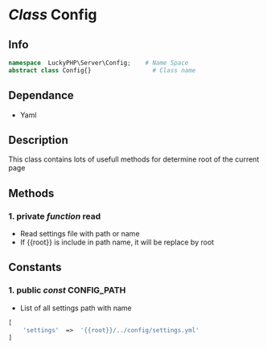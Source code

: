 # ***Class*** **Config**

## Info

```php
namespace  LuckyPHP\Server\Config;    # Name Space
abstract class Config{}                 # Class name
```

## Dependance
- Yaml

## Description
This class contains lots of usefull methods for determine root of the current page

## Methods

### 1. private ***function*** **read**
- Read settings file with path or name
- If {{root}} is include in path name, it will be replace by root

## Constants

### 1. public ***const*** **CONFIG_PATH**
- List of all settings path with name
```php
[
    'settings'  =>  '{{root}}/../config/settings.yml'
]
```